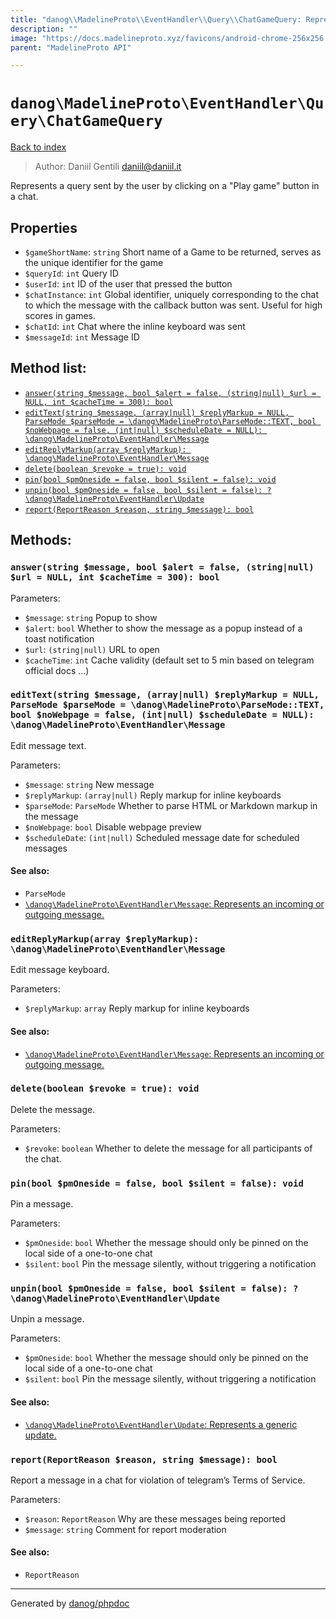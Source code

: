```yaml
---
title: "danog\\MadelineProto\\EventHandler\\Query\\ChatGameQuery: Represents a query sent by the user by clicking on a \"Play game\" button in a chat."
description: ""
image: "https://docs.madelineproto.xyz/favicons/android-chrome-256x256.png"
parent: "MadelineProto API"

---
```

# `danog\MadelineProto\EventHandler\Query\ChatGameQuery`
[Back to index](../../../../index.html)

> Author: Daniil Gentili <daniil@daniil.it>  
  

Represents a query sent by the user by clicking on a "Play game" button in a chat.  



## Properties
* `$gameShortName`: `string` Short name of a Game to be returned, serves as the unique identifier for the game
* `$queryId`: `int` Query ID
* `$userId`: `int` ID of the user that pressed the button
* `$chatInstance`: `int` Global identifier, uniquely corresponding to the chat to which the message with the callback button was sent. Useful for high scores in games.
* `$chatId`: `int` Chat where the inline keyboard was sent
* `$messageId`: `int` Message ID

## Method list:
* [`answer(string $message, bool $alert = false, (string|null) $url = NULL, int $cacheTime = 300): bool`](#answer)
* [`editText(string $message, (array|null) $replyMarkup = NULL, ParseMode $parseMode = \danog\MadelineProto\ParseMode::TEXT, bool $noWebpage = false, (int|null) $scheduleDate = NULL): \danog\MadelineProto\EventHandler\Message`](#editText)
* [`editReplyMarkup(array $replyMarkup): \danog\MadelineProto\EventHandler\Message`](#editReplyMarkup)
* [`delete(boolean $revoke = true): void`](#delete)
* [`pin(bool $pmOneside = false, bool $silent = false): void`](#pin)
* [`unpin(bool $pmOneside = false, bool $silent = false): ?\danog\MadelineProto\EventHandler\Update`](#unpin)
* [`report(ReportReason $reason, string $message): bool`](#report)

## Methods:
### <a name="answer"></a> `answer(string $message, bool $alert = false, (string|null) $url = NULL, int $cacheTime = 300): bool`




Parameters:

* `$message`: `string` Popup to show  
* `$alert`: `bool` Whether to show the message as a popup instead of a toast notification  
* `$url`: `(string|null)` URL to open  
* `$cacheTime`: `int` Cache validity (default set to 5 min based on telegram official docs ...)  



### <a name="editText"></a> `editText(string $message, (array|null) $replyMarkup = NULL, ParseMode $parseMode = \danog\MadelineProto\ParseMode::TEXT, bool $noWebpage = false, (int|null) $scheduleDate = NULL): \danog\MadelineProto\EventHandler\Message`

Edit message text.


Parameters:

* `$message`: `string` New message  
* `$replyMarkup`: `(array|null)` Reply markup for inline keyboards  
* `$parseMode`: `ParseMode` Whether to parse HTML or Markdown markup in the message  
* `$noWebpage`: `bool` Disable webpage preview  
* `$scheduleDate`: `(int|null)` Scheduled message date for scheduled messages  


#### See also: 
* `ParseMode`
* [`\danog\MadelineProto\EventHandler\Message`: Represents an incoming or outgoing message.](../../../../danog/MadelineProto/EventHandler/Message.html)




### <a name="editReplyMarkup"></a> `editReplyMarkup(array $replyMarkup): \danog\MadelineProto\EventHandler\Message`

Edit message keyboard.


Parameters:

* `$replyMarkup`: `array` Reply markup for inline keyboards  


#### See also: 
* [`\danog\MadelineProto\EventHandler\Message`: Represents an incoming or outgoing message.](../../../../danog/MadelineProto/EventHandler/Message.html)




### <a name="delete"></a> `delete(boolean $revoke = true): void`

Delete the message.


Parameters:

* `$revoke`: `boolean` Whether to delete the message for all participants of the chat.  



### <a name="pin"></a> `pin(bool $pmOneside = false, bool $silent = false): void`

Pin a message.


Parameters:

* `$pmOneside`: `bool` Whether the message should only be pinned on the local side of a one-to-one chat  
* `$silent`: `bool` Pin the message silently, without triggering a notification  



### <a name="unpin"></a> `unpin(bool $pmOneside = false, bool $silent = false): ?\danog\MadelineProto\EventHandler\Update`

Unpin a message.


Parameters:

* `$pmOneside`: `bool` Whether the message should only be pinned on the local side of a one-to-one chat  
* `$silent`: `bool` Pin the message silently, without triggering a notification  


#### See also: 
* [`\danog\MadelineProto\EventHandler\Update`: Represents a generic update.](../../../../danog/MadelineProto/EventHandler/Update.html)




### <a name="report"></a> `report(ReportReason $reason, string $message): bool`

Report a message in a chat for violation of telegram’s Terms of Service.


Parameters:

* `$reason`: `ReportReason` Why are these messages being reported  
* `$message`: `string` Comment for report moderation  


#### See also: 
* `ReportReason`




---
Generated by [danog/phpdoc](https://phpdoc.daniil.it)
